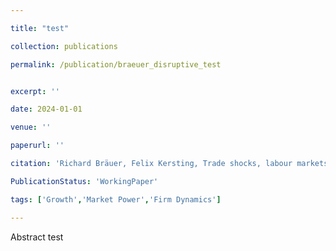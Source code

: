 ```yaml
---

title: "test"

collection: publications

permalink: /publication/braeuer_disruptive_test 


excerpt: ''

date: 2024-01-01

venue: ''

paperurl: ''

citation: 'Richard Bräuer, Felix Kersting, Trade shocks, labour markets and migration in the First Globalisation, The Economic Journal, 2024'

PublicationStatus: 'WorkingPaper'

tags: ['Growth','Market Power','Firm Dynamics']

---
```


Abstract test
